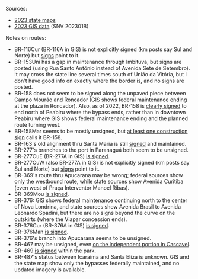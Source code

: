 Sources:
* [2023 state maps](https://www.gov.br/dnit/pt-br/rodovias/mapa-de-gerenciamento/)
* [2023 GIS data](https://geo.epl.gov.br/portal/home/item.html?id=1e51ef64981f48b08e56e9b98d92fa56) (SNV 202301B)

Notes on routes:
* BR-116Cur (BR-116A in GIS) is not explicitly signed (km posts say Sul and Norte) but [signs](https://www.google.com/maps/@-25.3888632,-49.2024459,3a,19y,107.73h,101.67t/data=!3m6!1e1!3m4!1ssPWq_QvU4FdSVb55yvUuBQ!2e0!7i16384!8i8192?entry=ttu) point to it.
* BR-153Uni has a gap in maintenance through Imbituva, but signs are posted (using Rua Santo Antônio instead of Avenida Sete de Setembro). It may cross the state line several times south of União da Vitória, but I don't have good info on exactly where the border is, and no signs are posted.
* BR-158 does not seem to be signed along the unpaved piece between Campo Mourão and Roncador (GIS shows federal maintenance ending at the plaza in Roncador). Also, as of 2022, BR-158 is [clearly signed](https://www.google.com/maps/@-23.8923791,-52.3264122,3a,41.8y,186.98h,85.03t/data=!3m6!1e1!3m4!1soxxwi_mIBo3SgH9Ia-7GWw!2e0!7i16384!8i8192?entry=ttu) to end north of Peabiru where the bypass ends, rather than in downtown Peabiru where GIS shows federal maintenance ending and the planned route turning west.
* BR-158Mar seems to be mostly unsigned, but [at least one construction sign](https://www.google.com/maps/@-24.8905521,-52.2564705,3a,15y,270.77h,82.22t/data=!3m6!1e1!3m4!1s9BF2w1iICHcYKM9WjV_d1w!2e0!7i16384!8i8192?entry=ttu) calls it BR-158.
* BR-163's old alignment thru Santa Maria is still [signed](https://www.google.com/maps/@-25.1447236,-53.5892865,3a,25.5y,74.27h,81.61t/data=!3m6!1e1!3m4!1smKMDNf1H2nKgSZI5FqRi0g!2e0!7i16384!8i8192?entry=ttu) and maintained.
* BR-277's branches to the port in Paranaguá both seem to be unsigned.
* BR-277CuE (BR-277A in GIS) [is signed](https://www.google.com/maps/@-25.4541072,-49.2252723,3a,48.2y,199.19h,75.67t/data=!3m6!1e1!3m4!1saOJsoY3Ht_yr0u0BZEEW2Q!2e0!7i16384!8i8192?entry=ttu).
* BR-277CuW (also BR-277A in GIS) is not explicitly signed (km posts say Sul and Norte) but [signs](https://www.google.com/maps/@-25.4353409,-49.3091292,3a,36.2y,342.35h,97.07t/data=!3m6!1e1!3m4!1sWW9hNhsdV9xwNhN7m4w1iA!2e0!7i16384!8i8192?entry=ttu) point to it.
* BR-369's route thru Apucarana may be wrong; federal sources show only the westbound route, while state sources show Avenida Curitiba (even west of Praça Interventor Manoel Ribas).
* BR-369Mou [is signed](https://www.google.com/maps/@-24.080908,-52.4117997,3a,15y,69.4h,82.55t/data=!3m6!1e1!3m4!1sVzpZpr-R5uvWNlFQZRnlPQ!2e0!7i16384!8i8192?entry=ttu).
* BR-376: GIS shows federal maintenance continuing north to the center of Nova Londrina, and state sources show Avenida Brasil to Avenida Leonardo Spadini, but there are no signs beyond the curve on the outskirts (where the Viapar concession ends).
* BR-376Cur (BR-376A in GIS) [is signed](https://www.google.com/maps/@-25.5383702,-49.1922502,3a,16.1y,167.53h,99.16t/data=!3m6!1e1!3m4!1swsRGIZgZhkFXjHOeUCLz1A!2e0!7i16384!8i8192?entry=ttu).
* BR-376Man [is signed](https://www.google.com/maps/@-23.5493195,-51.6675465,3a,15y,353.29h,84.55t/data=!3m6!1e1!3m4!1sKMXFMOVGuiSgedaAl6FFDg!2e0!7i16384!8i8192?entry=ttu).
* BR-376's branch into Apucarana seems to be unsigned.
* BR-467 may be unsigned, even [on the independent portion in Cascavel](https://www.google.com/maps/@-24.9149451,-53.4885105,3a,37y,328.75h,85.14t/data=!3m6!1e1!3m4!1sNatY9wt3SmVx0prCQ7cqnQ!2e0!7i16384!8i8192?entry=ttu).
* BR-469 [is signed](https://www.google.com/maps/@-25.6916088,-54.4354645,2a,41.1y,101.64h,90.56t/data=!3m6!1e1!3m4!1syVS5MqaUvoPr44Fn0C20Kg!2e0!7i13312!8i6656?entry=ttu) within the park.
* BR-487's status between Icaraíma and Santa Eliza is unknown. GIS and the state map show only the bypasses federally maintained, and no updated imagery is available.
